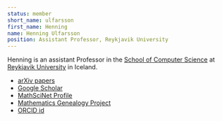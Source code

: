 ```yaml
---
status: member
short_name: ulfarsson
first_name: Henning
name: Henning Ulfarsson
position: Assistant Professor, Reykjavik University
---
```

Henning is an assistant Professor in the [School of Computer Science](https://en.ru.is/scs/)
at [Reykjavik University](https://en.ru.is) in Iceland.

- [arXiv papers](https://arxiv.org/a/ulfarsson_h_1.html)
- [Google Scholar](https://scholar.google.is/citations?user=Sl6fQHcAAAAJ&hl=en)
- [MathSciNet Profile](https://mathscinet.ams.org/mathscinet/MRAuthorID/848375)
- [Mathematics Genealogy Project](https://www.genealogy.math.ndsu.nodak.edu/id.php?id=139058)
- [ORCID id](https://orcid.org/0000-0001-6428-7117)